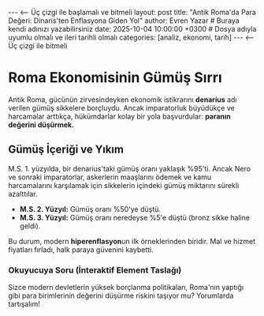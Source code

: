 ---  <-- Üç çizgi ile başlamalı ve bitmeli
layout: post
title: "Antik Roma'da Para Değeri: Dinaris'ten Enflasyona Giden Yol"
author: Evren Yazar # Buraya kendi adınızı yazabilirsiniz
date: 2025-10-04 10:00:00 +0300  # Dosya adıyla uyumlu olmalı ve ileri tarihli olmalı
categories: [analiz, ekonomi, tarih]
---  <-- Üç çizgi ile bitmeli

# Roma Ekonomisinin Gümüş Sırrı

Antik Roma, gücünün zirvesindeyken ekonomik istikrarını **denarius** adı verilen gümüş sikkelere borçluydu. Ancak imparatorluk büyüdükçe ve harcamalar arttıkça, hükümdarlar kolay bir yola başvurdular: **paranın değerini düşürmek.**

## Gümüş İçeriği ve Yıkım

M.S. 1. yüzyılda, bir denarius'taki gümüş oranı yaklaşık %95'ti. Ancak Nero ve sonraki imparatorlar, askerlerin maaşlarını ödemek ve kamu harcamalarını karşılamak için sikkelerin içindeki gümüş miktarını sürekli azalttılar.

* **M.S. 2. Yüzyıl:** Gümüş oranı %50'ye düştü.
* **M.S. 3. Yüzyıl:** Gümüş oranı neredeyse %5'e düştü (bronz sikke haline geldi).

Bu durum, modern **hiperenflasyon**un ilk örneklerinden biridir. Mal ve hizmet fiyatları fırladı, halk paraya güvenini kaybetti.

### Okuyucuya Soru (İnteraktif Element Taslağı)

Sizce modern devletlerin yüksek borçlanma politikaları, Roma'nın yaptığı gibi para birimlerinin değerini düşürme riskini taşıyor mu? Yorumlarda tartışalım!